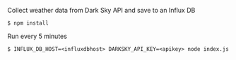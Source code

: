 Collect weather data from Dark Sky API and save to an Influx DB

    $ npm install

Run every 5 minutes

    $ INFLUX_DB_HOST=<influxdbhost> DARKSKY_API_KEY=<apikey> node index.js

